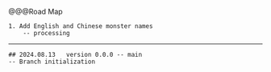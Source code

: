 @@@Road Map

	1. Add English and Chinese monster names
		-- processing
---
	## 2024.08.13	version 0.0.0 -- main
	-- Branch initialization
	